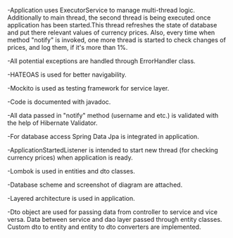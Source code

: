 -Application uses ExecutorService to manage multi-thread logic. Additionally to main thread,
the second thread is being executed once application has been started.This thread refreshes the state
of database and put there relevant values of currency prices. Also, every time when method "notify" is invoked,
one more thread is started to check changes of prices, and log them, if it's more than 1%.

-All potential exceptions are handled through ErrorHandler class.

-HATEOAS is used for better navigability.

-Mockito is used as testing framework for service layer.

-Code is documented with javadoc.

-All data passed in "notify" method (username and etc.) is validated with the help of Hibernate Validator.

-For database access Spring Data Jpa is integrated in application.

-ApplicationStartedListener is intended to start new thread (for checking currency prices) when application is ready.

-Lombok is used in entities and dto classes.

-Database scheme and screenshot of diagram are attached.

-Layered architecture is used in application.

-Dto object are used for passing data from controller to service and vice versa. Data between service and dao layer
passed through entity classes. Custom dto to entity and entity to dto converters are implemented.




